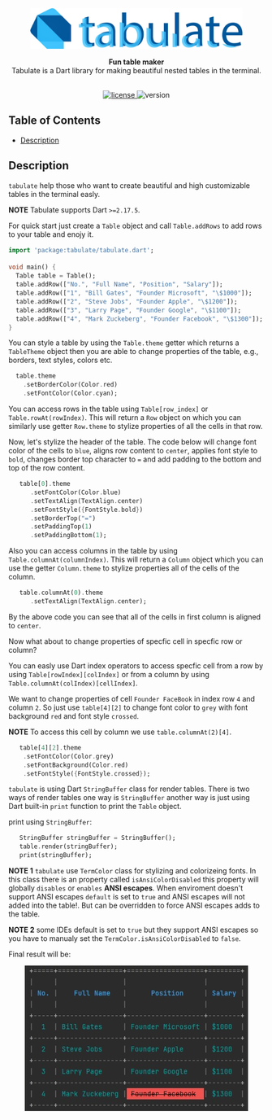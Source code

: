 <p align="center">
  <img height="80" src="image/logo.jpg" title="dart-tabulate" alt="tabulate logo"/>  
</p>

<div align="center">
  <strong>Fun table maker</strong>
</div>
<div align="center">
  Tabulate is a Dart library for making beautiful nested tables in the terminal.
</div>

<br />

<p align="center">
  <a href="https://github.com/p-ranav/tabulate/blob/master/LICENSE">
    <img src="https://img.shields.io/badge/License-MIT-yellow.svg" alt="license"/>
  </a>
  <img src="https://img.shields.io/badge/version-1.0-blue.svg?cacheSeconds=2592000" alt="version"/>
</p>

## Table of Contents

*   [Description](#description)

## Description

`tabulate` help those who want to create beautiful and high customizable tables in the terminal easly.

**NOTE** Tabulate supports Dart `>=2.17.5`.

For quick start just create a `Table` object and call `Table.addRows` to add rows to your table and enojy it.
```dart
import 'package:tabulate/tabulate.dart';

void main() {
  Table table = Table();
  table.addRow(["No.", "Full Name", "Position", "Salary"]);
  table.addRow(["1", "Bill Gates", "Founder Microsoft", "\$1000"]);
  table.addRow(["2", "Steve Jobs", "Founder Apple", "\$1200"]);
  table.addRow(["3", "Larry Page", "Founder Google", "\$1100"]);
  table.addRow(["4", "Mark Zuckeberg", "Founder Facebook", "\$1300"]);
}
```

You can style a table by using the `Table.theme` getter which returns a `TableTheme` object then you are able to change properties of the table, e.g., borders, text styles, colors etc.

```dart
  table.theme
    .setBorderColor(Color.red)
    .setFontColor(Color.cyan);
```

You can access rows in the table using `Table[row_index]` or `Table.rowAt(rowIndex)`. This will return a `Row` object on which you can similarly use getter `Row.theme` to stylize properties of all the cells in that row.

Now, let's stylize the header of the table. The code below will change font color of the cells to `blue`, aligns row content to `center`, applies font style to `bold`, changes border top character to `=` and add padding to the bottom and top of the row content.

```dart
   table[0].theme
      .setFontColor(Color.blue)
      .setTextAlign(TextAlign.center)
      .setFontStyle({FontStyle.bold})
      .setBorderTop("=")
      .setPaddingTop(1)
      .setPaddingBottom(1);
```

Also you can access columns in the table by using `Table.columnAt(columnIndex)`. This will return a `Column` object which you can use the getter `Column.theme` to stylize properties all of the cells of the column.

```dart
   table.columnAt(0).theme
      .setTextAlign(TextAlign.center);
```

By the above code you can see that all of the cells in first column is aligned to `center`.

Now what about to change properties of specfic cell in specfic row or column?

You can easly use Dart index operators to access specfic cell from a row by using `Table[rowIndex][colIndex]` or from a column by using `Table.columnAt(colIndex)[cellIndex]`.

We want to change properties of cell `Founder FaceBook` in index row `4` and column `2`. So just use `table[4][2]` to change font color to `grey` with font background `red` and font style `crossed`.

**NOTE** To access this cell by column we use `table.columnAt(2)[4]`.

```dart
   table[4][2].theme
    .setFontColor(Color.grey)
    .setFontBackground(Color.red)
    .setFontStyle({FontStyle.crossed});
```
`tabulate` is using Dart `StringBuffer` class for render tables. There is two ways of render tables one way is `StringBuffer` another way is just using Dart built-in `print` function to print the `Table` object.

print using `StringBuffer`:
```dart
   StringBuffer stringBuffer = StringBuffer();
   table.render(stringBuffer);
   print(stringBuffer);
```

**NOTE 1** `tabulate` use `TermColor` class for stylizing and colorizeing fonts. In this class there is an property called `isAnsiColorDisabled` this property will globally `disables` or `enables` **ANSI escapes**. When enviroment doesn't support ANSI escapes `default` is set to `true` and ANSI escapes will not added into the table!. But can be overridden to force ANSI escapes adds to the table.

**NOTE 2** some IDEs default is set to `true` but they support ANSI escapes so you have to manualy set the `TermColor.isAnsiColorDisabled` to `false`.

Final result will be:
<p align="center">
  <img src="image/founders_table.jpg"/>  
</p>
